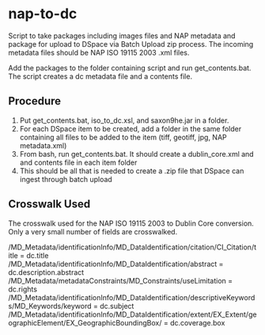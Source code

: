 # nap-to-dc

Script to take packages including images files and NAP metadata and package for upload to DSpace via Batch Upload zip process. The incoming metadata files should be NAP ISO 19115 2003 .xml files. 

Add the packages to the folder containing script and run get_contents.bat. The script creates a dc metadata file and a contents file.

## Procedure

1. Put get_contents.bat, iso_to_dc.xsl, and saxon9he.jar in a folder.
2. For each DSpace item to be created, add a folder in the same folder containing all files to be added to the item (tiff, geotiff, jpg, NAP metadata.xml)
3. From bash, run get_contents.bat. It should create a dublin_core.xml and and contents file in each item folder
4. This should be all that is needed to create a .zip file that DSpace can ingest through batch upload


## Crosswalk Used
The crosswalk used for the NAP ISO 19115 2003 to Dublin Core conversion. Only a very small number of fields are crosswalked.

/MD_Metadata/identificationInfo/MD_DataIdentification/citation/CI_Citation/title = dc.title
/MD_Metadata/identificationInfo/MD_DataIdentification/abstract = dc.description.abstract
/MD_Metadata/metadataConstraints/MD_Constraints/useLimitation = dc.rights
/MD_Metadata/identificationInfo/MD_DataIdentification/descriptiveKeywords/MD_Keywords/keyword = dc.subject
/MD_Metadata/identificationInfo/MD_DataIdentification/extent/EX_Extent/geographicElement/EX_GeographicBoundingBox/ = dc.coverage.box

